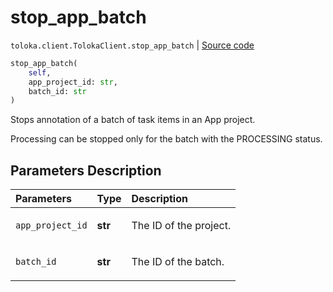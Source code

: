 # stop_app_batch
`toloka.client.TolokaClient.stop_app_batch` | [Source code](https://github.com/Toloka/toloka-kit/blob/v1.0.1/src/client/__init__.py#L40)

```python
stop_app_batch(
    self,
    app_project_id: str,
    batch_id: str
)
```

Stops annotation of a batch of task items in an App project.


Processing can be stopped only for the batch with the PROCESSING status.

## Parameters Description

| Parameters | Type | Description |
| :----------| :----| :-----------|
`app_project_id`|**str**|<p>The ID of the project.</p>
`batch_id`|**str**|<p>The ID of the batch.</p>
